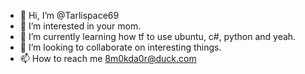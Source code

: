 - 👋 Hi, I’m @Tarlispace69
- 👀 I’m interested in your mom.
- 🌱 I’m currently learning how tf to use ubuntu, c#, python and yeah.
- 💞️ I’m looking to collaborate on interesting things.
- 📫 How to reach me 8m0kda0r@duck.com

<!---
Tarlispace69/Tarlispace69 is a ✨ special ✨ repository because its `README.md` (this file) appears on your GitHub profile.
You can click the Preview link to take a look at your changes.
cool.
--->
